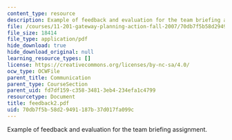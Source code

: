 ```yaml
---
content_type: resource
description: Example of feedback and evaluation for the team briefing assignment.
file: /courses/11-201-gateway-planning-action-fall-2007/70db7f5b58d29491187b37d017fa099c_feedback2.pdf
file_size: 18414
file_type: application/pdf
hide_download: true
hide_download_original: null
learning_resource_types: []
license: https://creativecommons.org/licenses/by-nc-sa/4.0/
ocw_type: OCWFile
parent_title: Communication
parent_type: CourseSection
parent_uid: fd7df159-c358-3481-3eb4-234efa1c4799
resourcetype: Document
title: feedback2.pdf
uid: 70db7f5b-58d2-9491-187b-37d017fa099c
---
```

Example of feedback and evaluation for the team briefing assignment.